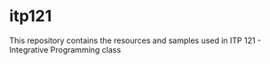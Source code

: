 # itp121
This repository contains the resources and samples used in ITP 121 - Integrative Programming class
